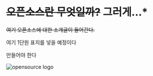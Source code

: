 # ~~오픈소스란 무엇일까?~~  그러게…*

~~여기 오픈소스에 대한 소개글이 들어간다.~~

여기 1단원 표지를 넣을 예정이다

만들어야 한다

![opensource logo](https://upload.wikimedia.org/wikipedia/commons/thumb/4/42/Opensource.svg/2000px-Opensource.svg.png "opensource logo")